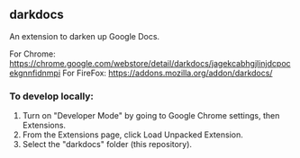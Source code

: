 ## darkdocs

An extension to darken up Google Docs.

For Chrome: https://chrome.google.com/webstore/detail/darkdocs/jagekcabhgjlinjdcpocekgnnfidnmpi
For FireFox: https://addons.mozilla.org/addon/darkdocs/

### To develop locally:

1. Turn on "Developer Mode" by going to Google Chrome settings, then Extensions.
2. From the Extensions page, click Load Unpacked Extension.
3. Select the "darkdocs" folder (this repository).
